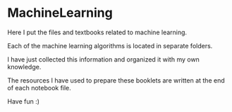 # MachineLearning

Here I put the files and textbooks related to machine learning.


Each of the machine learning algorithms is located in separate folders.


I have just collected this information and organized it with my own knowledge.


The resources I have used to prepare these booklets are written at the end of each notebook file.

Have fun :)
